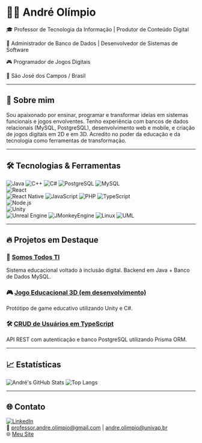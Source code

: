 # 👨‍💻 André Olímpio

🎓 Professor de Tecnologia da Informação | Produtor de Conteúdo Digital

🧠 Administrador de Banco de Dados | Desenvolvedor de Sistemas de Software  

🎮 Programador de Jogos Digitais  

📍 São José dos Campos / Brasil

---

## 🚀 Sobre mim

Sou apaixonado por ensinar, programar e transformar ideias em sistemas funcionais e jogos envolventes. Tenho experiência com bancos de dados relacionais (MySQL, PostgreSQL), desenvolvimento web e mobile, e criação de jogos digitais em 2D e em 3D. 
Acredito no poder da educação e da tecnologia como ferramentas de transformação.

---

## 🛠️ Tecnologias & Ferramentas

![Java](https://img.shields.io/badge/-Java-ED8B00?style=flat&logo=java) 
![C++](https://img.shields.io/badge/C++-00599C?style=flat&logo=c%2B%2B&logoColor=white)
![C#](https://img.shields.io/badge/C%23-239120?style=flat&logo=c-sharp&logoColor=white)
![PostgreSQL](https://img.shields.io/badge/-PostgreSQL-336791?style=flat&logo=postgresql)
![MySQL](https://img.shields.io/badge/-MySQL-4479A1?style=flat&logo=mysql)  
![React](https://img.shields.io/badge/-React-61DAFB?style=flat&logo=react)  
![React Native](https://img.shields.io/badge/React_Native-61DAFB?style=flat&logo=react&logoColor=black)
![JavaScript](https://img.shields.io/badge/JavaScript-F7DF1E?style=flat&logo=javascript&logoColor=black)
![PHP](https://img.shields.io/badge/PHP-777BB4?style=flat&logo=php&logoColor=white)
![TypeScript](https://img.shields.io/badge/-TypeScript-007ACC?style=flat&logo=typescript)  
![Node.js](https://img.shields.io/badge/-Node.js-339933?style=flat&logo=node.js)  
![Unity](https://img.shields.io/badge/-Unity-000000?style=flat&logo=unity)  
![Unreal Engine](https://img.shields.io/badge/Unreal_Engine-313131?style=flat&logo=unrealengine&logoColor=white)
![JMonkeyEngine](https://img.shields.io/badge/JMonkeyEngine-ED1C24?style=flat&logo=java&logoColor=white)
![Linux](https://img.shields.io/badge/-Linux-FCC624?style=flat&logo=linux)
![UML](https://img.shields.io/badge/UML-Modeling-blue?style=flat&logoColor=white)

---

## 🔥 Projetos em Destaque

### 🎯 [Somos Todos TI](https://github.com/andreolimpio/somostodosti)
Sistema educacional voltado à inclusão digital. Backend em Java + Banco de Dados MySQL.

### 🎮 [Jogo Educacional 3D (em desenvolvimento)](https://github.com/andreolimpio/jogo-educacional)
Protótipo de game educativo utilizando Unity e C#.

### 🛠️ [CRUD de Usuários em TypeScript](https://github.com/andreolimpio/crud-usuarios-ts)
API REST com autenticação e banco PostgreSQL utilizando Prisma ORM.

---

## 📈 Estatísticas

![André's GitHub Stats](https://github-readme-stats.vercel.app/api?username=andreolimpio&show_icons=true&theme=radical)
![Top Langs](https://github-readme-stats.vercel.app/api/top-langs/?username=andreolimpio&layout=compact&theme=radical)

---

## 🌐 Contato

[![LinkedIn](https://img.shields.io/badge/-LinkedIn-blue?logo=linkedin&logoColor=white)](https://www.linkedin.com/in/andreolimpio)  
📧 professor.andre.olimpio@gmail.com | andre.olimpio@univap.br  
🌐 [Meu Site](https://somostodosti.com.br)


